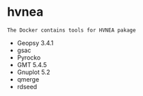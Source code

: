 # hvnea
    The Docker contains tools for HVNEA pakage
-  Geopsy 3.4.1
-  gsac
-  Pyrocko
-  GMT 5.4.5
-  Gnuplot 5.2
-  qmerge 
-  rdseed
